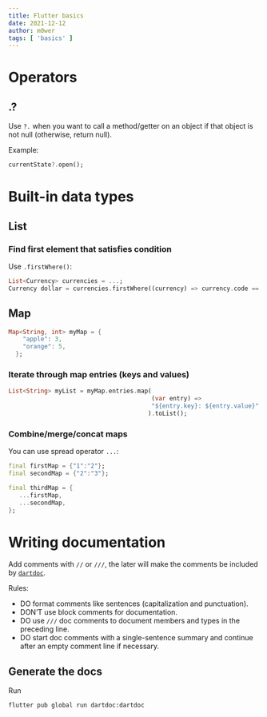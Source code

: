 ```yaml
---
title: Flutter basics
date: 2021-12-12
author: m0wer
tags: [ 'basics' ]
---
```


# Operators

## .?

Use `?.` when you want to call a method/getter on an object if that object is
not null (otherwise, return null).

Example:

```dart
currentState?.open();
```

# Built-in data types

## List

### Find first element that satisfies condition

Use `.firstWhere()`:

```dart
List<Currency> currencies = ...;
Currency dollar = currencies.firstWhere((currency) => currency.code == "USD");
```

## Map

```dart
Map<String, int> myMap = {
    "apple": 3,
    "orange": 5,
  };
```

### Iterate through map entries (keys and values)

```dart
List<String> myList = myMap.entries.map(
                                        (var entry) =>
                                        "${entry.key}: ${entry.value}"
                                       ).toList();
```

### Combine/merge/concat maps

You can use spread operator `...`:


```dart
final firstMap = {"1":"2"};
final secondMap = {"2":"3"};

final thirdMap = {
   ...firstMap,
   ...secondMap,
};
```

# Writing documentation

Add comments with `//` or `///`, the later will make the comments be
included by [`dartdoc`](https://github.com/dart-lang/dartdoc).

Rules:

* DO format comments like sentences (capitalization and punctuation).
* DON’T use block comments for documentation.
* DO use `///` doc comments to document members and types in the preceding
  line.
* DO start doc comments with a single-sentence summary and continue after
  an empty comment line if necessary.

## Generate the docs

Run

```bash
flutter pub global run dartdoc:dartdoc
```
